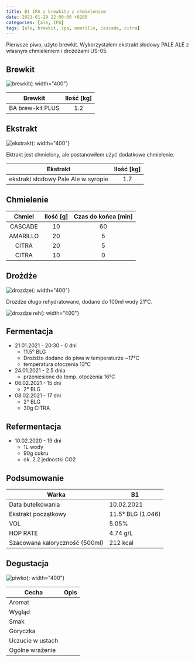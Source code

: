```yaml
---
title: B1 IPA z brewkitu z chmieleniem
date: 2021-01-29 22:00:00 +0200
categories: [ale, IPA]
tags: [ale, brewkit, ipa, amarillo, cascade, citra]
---
```


Pierwsze piwo, użyto brewkit. Wykorzystałem ekstrakt słodowy PALE ALE z własnym chmieleniem i drożdżami US-05.

## Brewkit

![brewkit](/assets/posts/01-2021/01-brewkit.jpg){: width="400"}

|  Brewkit  	| Ilość [kg] 	|
|:--------:	|:---------: |
| BA brew-kit PLUS  	|     1.2    	|  

## Ekstrakt

![ekstrakt](/assets/posts/01-2021/01-ekstrakt.jpg){: width="400"}

Ektrakt jest chmielony, ale postanowiłem użyć dodatkowe chmielenie.

|  Ekstrakt  	| Ilość [kg] 	|
|:--------:	|:---------: |
|  ekstrakt słodowy Pale Ale w syropie  	|     1.7    	| 

## Chmielenie

|  Chmiel  	| Ilość [g] 	| Czas do końca [min] 	|
|:--------:	|:---------:	|:-------------------:	|
|  CASCADE  	|     10    	|          60         	|
|  AMARILLO  	|     20    	|          5         	|
| CITRA 	|     20    	|          5         	|
|   CITRA  	|     10    	|          0          	|

## Drożdże

![drozdze](/assets/posts/01-2021/01-drozdze.jpg){: width="400"}

Drożdże długo rehydratowane, dodane do 100ml wody 21°C.

![drozdze reh](/assets/posts/01-2021/01-drozdze-reh.jpg){: width="400"}


## Fermentacja

* 21.01.2021 - 20:30 - 0 dni
  - 11.5° BLG
  - Drożdże dodano do piwa w temperaturze ~17°C
  - temperatura otoczenia 13°C
* 24.01.2021 - 2.5 dnia
  - przeniesione do temp. otoczenia 16°C
* 06.02.2021 - 15 dni
  - 2° BLG
* 08.02.2021 - 17 dni
  - 2° BLG
  - 30g CITRA

## Refermentacja

* 10.02.2020 - 19 dni
  - 1L wody
  - 90g cukru
  - ok. 2.2 jednostki CO2

## Podsumowanie

| Warka                          	| B1                	|
|--------------------------------	|-------------------	|
| Data butelkowania              	| 10.02.2021        	|
| Ekstrakt początkowy            	| 11.5° BLG (1.046) 	|
| VOL                            	| 5.05%             	|
| HOP RATE                       	| 4.74 g/L           	|
| Szacowana kaloryczność (500ml) 	| 212 kcal          	|

## Degustacja

![piwko](/assets/posts/01-2021/01-efekt.jpg){: width="400"}

| Cecha            	| Opis 	|
|------------------	|------	|
| Aromat           	|      	|
| Wygląd           	|      	|
| Smak             	|      	|
| Goryczka         	|      	|
| Uczucie w ustach 	|      	|
| Ogólne wrażenie  	|      	|